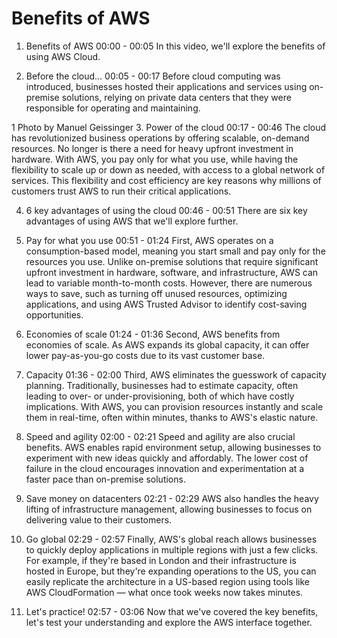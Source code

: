 # Benefits of AWS

1. Benefits of AWS
00:00 - 00:05
In this video, we'll explore the benefits of using AWS Cloud.

2. Before the cloud...
00:05 - 00:17
Before cloud computing was introduced, businesses hosted their applications and services using on-premise solutions, relying on private data centers that they were responsible for operating and maintaining.

1 Photo by Manuel Geissinger
3. Power of the cloud
00:17 - 00:46
The cloud has revolutionized business operations by offering scalable, on-demand resources. No longer is there a need for heavy upfront investment in hardware. With AWS, you pay only for what you use, while having the flexibility to scale up or down as needed, with access to a global network of services. This flexibility and cost efficiency are key reasons why millions of customers trust AWS to run their critical applications.

4. 6 key advantages of using the cloud
00:46 - 00:51
There are six key advantages of using AWS that we'll explore further.

5. Pay for what you use
00:51 - 01:24
First, AWS operates on a consumption-based model, meaning you start small and pay only for the resources you use. Unlike on-premise solutions that require significant upfront investment in hardware, software, and infrastructure, AWS can lead to variable month-to-month costs. However, there are numerous ways to save, such as turning off unused resources, optimizing applications, and using AWS Trusted Advisor to identify cost-saving opportunities.

6. Economies of scale
01:24 - 01:36
Second, AWS benefits from economies of scale. As AWS expands its global capacity, it can offer lower pay-as-you-go costs due to its vast customer base.

7. Capacity
01:36 - 02:00
Third, AWS eliminates the guesswork of capacity planning. Traditionally, businesses had to estimate capacity, often leading to over- or under-provisioning, both of which have costly implications. With AWS, you can provision resources instantly and scale them in real-time, often within minutes, thanks to AWS's elastic nature.

8. Speed and agility
02:00 - 02:21
Speed and agility are also crucial benefits. AWS enables rapid environment setup, allowing businesses to experiment with new ideas quickly and affordably. The lower cost of failure in the cloud encourages innovation and experimentation at a faster pace than on-premise solutions.

9. Save money on datacenters
02:21 - 02:29
AWS also handles the heavy lifting of infrastructure management, allowing businesses to focus on delivering value to their customers.

10. Go global
02:29 - 02:57
Finally, AWS's global reach allows businesses to quickly deploy applications in multiple regions with just a few clicks. For example, if they're based in London and their infrastructure is hosted in Europe, but they're expanding operations to the US, you can easily replicate the architecture in a US-based region using tools like AWS CloudFormation — what once took weeks now takes minutes.

11. Let's practice!
02:57 - 03:06
Now that we've covered the key benefits, let's test your understanding and explore the AWS interface together.